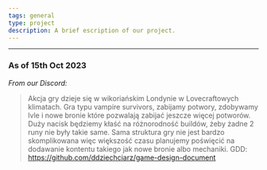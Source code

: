 ```yaml
---
tags: general
type: project
description: A brief escription of our project.
---
```


___

### As of 15th Oct 2023

*From our Discord:*

>Akcja gry dzieje się w wikoriańskim Londynie w Lovecraftowych klimatach. Gra typu vampire survivors, zabijamy potwory, zdobywamy lvle i nowe bronie które pozwalają zabijać jeszcze więcej potworów. Duży nacisk będziemy kłaść na różnorodność buildów, żeby żadne 2 runy nie były takie same. Sama struktura gry nie jest bardzo skomplikowana więc większość czasu planujemy poświęcić na dodawanie kontentu takiego jak nowe bronie albo mechaniki.
GDD: https://github.com/ddziechciarz/game-design-document